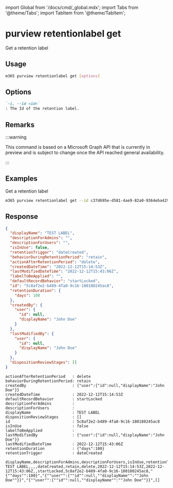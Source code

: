 <!-- DISCLAIMER: All secrets, passwords, and sensitive values in this document are examples only and not real credentials. -->
import Global from '/docs/cmd/_global.mdx';
import Tabs from '@theme/Tabs';
import TabItem from '@theme/TabItem';

# purview retentionlabel get

Get a retention label

## Usage

```sh
m365 purview retentionlabel get [options]
```

## Options

```md definition-list
`-i, --id <id>`
: The Id of the retention label.
```

<Global />

## Remarks

:::warning

This command is based on a Microsoft Graph API that is currently in preview and is subject to change once the API reached general availability.

:::

## Examples

Get a retention label

```sh
m365 purview retentionlabel get --id c37d695e-d581-4ae9-82a0-9364eba4291e
```

## Response

<Tabs>
  <TabItem value="JSON">

  ```json
  {
    "displayName": "TEST LABEL",
    "descriptionForAdmins": "",
    "descriptionForUsers": "",
    "isInUse": false,
    "retentionTrigger": "dateCreated",
    "behaviorDuringRetentionPeriod": "retain",
    "actionAfterRetentionPeriod": "delete",
    "createdDateTime": "2022-12-12T15:14:53Z",
    "lastModifiedDateTime": "2022-12-12T15:43:06Z",
    "labelToBeApplied": "",
    "defaultRecordBehavior": "startLocked",
    "id": "5c8af2e2-b489-4fa0-9c16-180180245ac8",
    "retentionDuration": {
      "days": 100
    },
    "createdBy": {
      "user": {
        "id": null,
        "displayName": "John Doe"
      }
    },
    "lastModifiedBy": {
      "user": {
        "id": null,
        "displayName": "John Doe"
      }
    },
    "dispositionReviewStages": []
  }
  ```

  </TabItem>
  <TabItem value="Text">

  ```text
  actionAfterRetentionPeriod   : delete
  behaviorDuringRetentionPeriod: retain
  createdBy                    : {"user":{"id":null,"displayName":"John Doe"}}
  createdDateTime              : 2022-12-12T15:14:53Z
  defaultRecordBehavior        : startLocked
  descriptionForAdmins         :
  descriptionForUsers          :
  displayName                  : TEST LABEL
  dispositionReviewStages      : []
  id                           : 5c8af2e2-b489-4fa0-9c16-180180245ac8
  isInUse                      : false
  labelToBeApplied             :
  lastModifiedBy               : {"user":{"id":null,"displayName":"John Doe"}}
  lastModifiedDateTime         : 2022-12-12T15:43:06Z
  retentionDuration            : {"days":100}
  retentionTrigger             : dateCreated
  ```

  </TabItem>
  <TabItem value="CSV">

  ```csv
  displayName,descriptionForAdmins,descriptionForUsers,isInUse,retentionTrigger,behaviorDuringRetentionPeriod,actionAfterRetentionPeriod,createdDateTime,lastModifiedDateTime,labelToBeApplied,defaultRecordBehavior,id,retentionDuration,createdBy,lastModifiedBy,dispositionReviewStages
  TEST LABEL,,,,dateCreated,retain,delete,2022-12-12T15:14:53Z,2022-12-12T15:43:06Z,,startLocked,5c8af2e2-b489-4fa0-9c16-180180245ac8,"{""days"":100}","{""user"":{""id"":null,""displayName"":""John Doe""}}","{""user"":{""id"":null,""displayName"":""John Doe""}}",[]
  ```

  </TabItem>
</Tabs>

